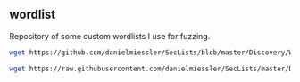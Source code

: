 ## wordlist

Repository of some custom wordlists I use for fuzzing.

```sh
wget https://github.com/danielmiessler/SecLists/blob/master/Discovery/Web-Content/big.txt
```

```sh
wget https://raw.githubusercontent.com/danielmiessler/SecLists/master/Discovery/Web-Content/swagger.txt
```
